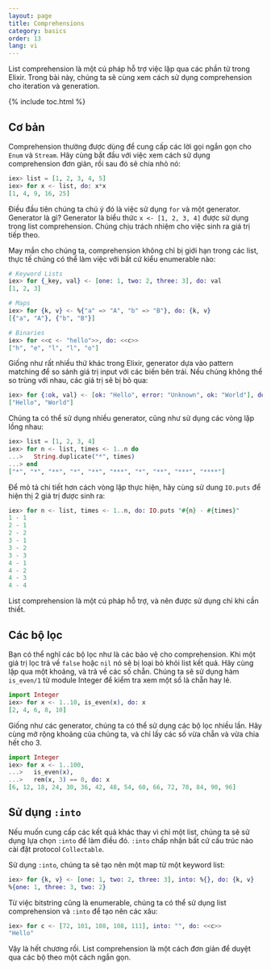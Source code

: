 ```yaml
---
layout: page
title: Comprehensions
category: basics
order: 13
lang: vi
---
```


List comprehension là một cú pháp hỗ trợ việc lặp qua các phần tử trong Elixir. Trong bài này, chúng ta sẽ cùng xem cách sử dụng comprehension cho iteration và generation.


{% include toc.html %}

## Cơ bản

Comprehension thường được dùng để cung cấp các lời gọi ngắn gọn cho `Enum` và `Stream`. Hãy cùng bắt đầu với việc xem cách sử dụng comprehension đơn giản, rồi sau đó sẽ chia nhỏ nó:


```elixir
iex> list = [1, 2, 3, 4, 5]
iex> for x <- list, do: x*x
[1, 4, 9, 16, 25]
```

Điều đầu tiên chúng ta chú ý đó là việc sử dụng `for` và một generator. Generator là gì? Generator là biểu thức `x <- [1, 2, 3, 4]` được sử dụng trong list comprehension. Chúng chịu trách nhiệm cho việc sinh ra giá trị tiếp theo.

May mắn cho chúng ta, comprehension không chỉ bị giới hạn trong các list, thực tế chúng có thể làm việc với bất cứ kiểu enumerable nào:

```elixir
# Keyword Lists
iex> for {_key, val} <- [one: 1, two: 2, three: 3], do: val
[1, 2, 3]

# Maps
iex> for {k, v} <- %{"a" => "A", "b" => "B"}, do: {k, v}
[{"a", "A"}, {"b", "B"}]

# Binaries
iex> for <<c <- "hello">>, do: <<c>>
["h", "e", "l", "l", "o"]
```

Giống như rất nhiều thứ khác trong Elixir, generator dựa vào pattern matching để so sánh giá trị input với các biến bên trái. Nếu chúng không thể so trùng với nhau, các giá trị sẽ bị bỏ qua:

```elixir
iex> for {:ok, val} <- [ok: "Hello", error: "Unknown", ok: "World"], do: val
["Hello", "World"]
```

Chúng ta có thể sử dụng nhiều generator, cũng như sử dụng các vòng lặp lồng nhau:

```elixir
iex> list = [1, 2, 3, 4]
iex> for n <- list, times <- 1..n do
...>   String.duplicate("*", times)
...> end
["*", "*", "**", "*", "**", "***", "*", "**", "***", "****"]
```

Để mô tả chi tiết hơn cách vòng lặp thực hiện, hãy cùng sử dung `IO.puts` để hiện thị 2 giá trị được sinh ra:

```elixir
iex> for n <- list, times <- 1..n, do: IO.puts "#{n} - #{times}"
1 - 1
2 - 1
2 - 2
3 - 1
3 - 2
3 - 3
4 - 1
4 - 2
4 - 3
4 - 4
```

List comprehension là một cú pháp hỗ trợ, và nên được sử dụng chỉ khi cần thiết.

## Các bộ lọc

Bạn có thể nghĩ các bộ lọc như là các bảo vệ cho comprehension. Khi một giá trị lọc trả về `false` hoặc `nil` nó sẽ bị loại bỏ khỏi list kết quả. Hãy cùng lặp qua một khoảng, và trả về các số chẵn. Chúng ta sẽ sử dụng hàm `is_even/1` từ module Integer để kiểm tra xem một số là chẵn hay lẻ.


```elixir
import Integer
iex> for x <- 1..10, is_even(x), do: x
[2, 4, 6, 8, 10]
```

Giống như các generator, chúng ta có thể sử dụng các bộ lọc nhiều lần. Hãy cùng mở rộng khoảng của chúng ta, và chỉ lấy các số vừa chẵn và vừa chia hết cho 3.

```elixir
import Integer
iex> for x <- 1..100,
...>   is_even(x),
...>   rem(x, 3) == 0, do: x
[6, 12, 18, 24, 30, 36, 42, 48, 54, 60, 66, 72, 78, 84, 90, 96]
```

## Sử dụng `:into`

Nếu muốn cung cấp các kết quả khác thay vì chỉ một list, chúng ta sẽ sử dụng lựa chọn `:into` để làm điều đó. `:into` chấp nhận bất cứ cấu trúc nào cài đặt protocol `Collectable`.

Sử dụng `:into`, chúng ta sẽ tạo nên một map từ một keyword list:


```elixir
iex> for {k, v} <- [one: 1, two: 2, three: 3], into: %{}, do: {k, v}
%{one: 1, three: 3, two: 2}
```

Từ việc bitstring cũng là enumerable, chúng ta có thể sử dụng list comprehension và `:into` để tạo nên các xâu:

```elixir
iex> for c <- [72, 101, 108, 108, 111], into: "", do: <<c>>
"Hello"
```

Vậy là hết chương rồi. List comprehension là một cách đơn giản để duyệt qua các bộ theo một cách ngắn gọn.
